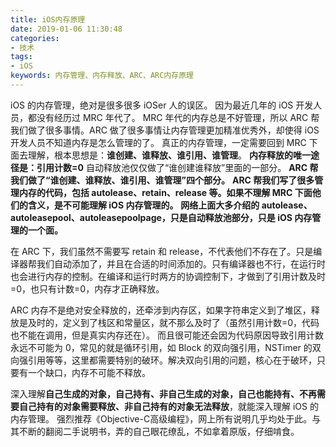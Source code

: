 ```yaml
---
title: iOS内存原理
date: 2019-01-06 11:30:48
categories:
- 技术
tags:
- iOS
keywords: 内存管理、内存释放、ARC、ARC内存原理
---
```


iOS 的内存管理，绝对是很多很多 iOSer 人的误区。
因为最近几年的 iOS 开发人员，都没有经历过 MRC 年代了。
MRC 年代的内存总是不好管理，所以 ARC 帮我们做了很多事情。ARC 做了很多事情让内存管理更加精准优秀外，却使得 iOS 开发人员不知道内存是怎么管理的了。
真正的内存管理，一定需要回到 MRC 下面去理解，根本思想是：**谁创建、谁释放、谁引用、谁管理**。
**内存释放的唯一途径是：引用计数=0**
自动释放池仅仅做了“谁创建谁释放”里面的一部分。
**ARC 帮我们做了“谁创建、谁释放、谁引用、谁管理”四个部分。**
**ARC 帮我们写了很多管理内存的代码，包括 autolease、retain、release 等。如果不理解 MRC 下面他们的含义，是不可能理解 iOS 内存管理的。**
**网络上面大多介绍的 autolease、autoleasepool、autoleasepoolpage，只是自动释放池部分，只是 iOS 内存管理的一个面。**

在 ARC 下，我们虽然不需要写 retain 和 release，不代表他们不存在了。只是编译器帮我们自动添加了，并且在合适的时间添加的。只有编译器也不行，在运行时也会进行内存的控制。在编译和运行时两方的协调控制下，才做到了引用计数及时=0，也只有计数=0，内存才正确释放。

ARC 内存不是绝对安全释放的，还牵涉到内存区，如果字符串定义到了堆区，释放是及时的，定义到了栈区和常量区，就不那么及时了（虽然引用计数=0，代码也不能在调用，但是真实内存还在）。
而且很可能还会因为代码原因导致引用计数永远不可能为 0，常见的就是循环引用，如 Block 的双向强引用，NSTimer 的双向强引用等等，这里都需要特别的破环。解决双向引用的问题，核心在于破环，只要有一个缺口，内存不可能不释放。

深入理解**自己生成的对象，自己持有、非自己生成的对象，自己也能持有、不再需要自己持有的对象需要释放、非自己持有的对象无法释放**，就能深入理解 iOS 的内存管理。
强烈推荐《Objective-C高级编程》，网上所有说明几乎均处于此。与其不断的翻阅二手说明书，弄的自己眼花缭乱，不如拿着原版，仔细啃食。
